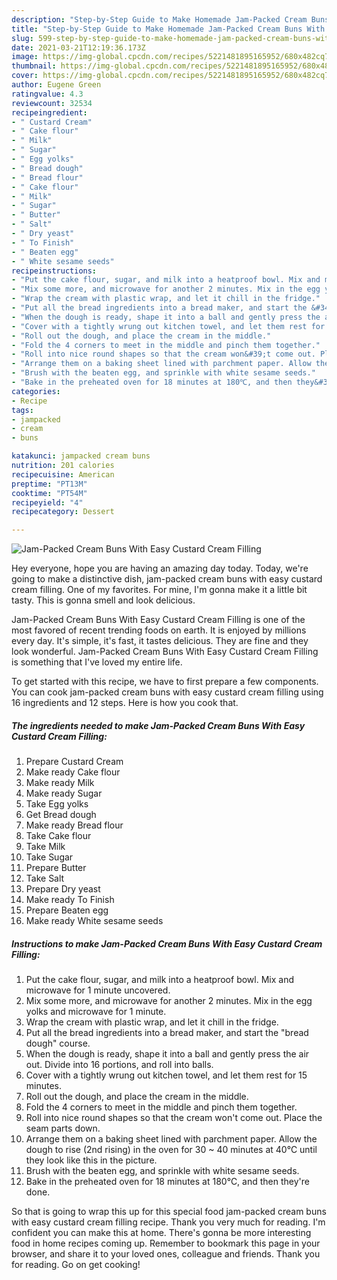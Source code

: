 ```yaml
---
description: "Step-by-Step Guide to Make Homemade Jam-Packed Cream Buns With Easy Custard Cream Filling"
title: "Step-by-Step Guide to Make Homemade Jam-Packed Cream Buns With Easy Custard Cream Filling"
slug: 599-step-by-step-guide-to-make-homemade-jam-packed-cream-buns-with-easy-custard-cream-filling
date: 2021-03-21T12:19:36.173Z
image: https://img-global.cpcdn.com/recipes/5221481895165952/680x482cq70/jam-packed-cream-buns-with-easy-custard-cream-filling-recipe-main-photo.jpg
thumbnail: https://img-global.cpcdn.com/recipes/5221481895165952/680x482cq70/jam-packed-cream-buns-with-easy-custard-cream-filling-recipe-main-photo.jpg
cover: https://img-global.cpcdn.com/recipes/5221481895165952/680x482cq70/jam-packed-cream-buns-with-easy-custard-cream-filling-recipe-main-photo.jpg
author: Eugene Green
ratingvalue: 4.3
reviewcount: 32534
recipeingredient:
- " Custard Cream"
- " Cake flour"
- " Milk"
- " Sugar"
- " Egg yolks"
- " Bread dough"
- " Bread flour"
- " Cake flour"
- " Milk"
- " Sugar"
- " Butter"
- " Salt"
- " Dry yeast"
- " To Finish"
- " Beaten egg"
- " White sesame seeds"
recipeinstructions:
- "Put the cake flour, sugar, and milk into a heatproof bowl. Mix and microwave for 1 minute uncovered."
- "Mix some more, and microwave for another 2 minutes. Mix in the egg yolks and microwave for 1 minute."
- "Wrap the cream with plastic wrap, and let it chill in the fridge."
- "Put all the bread ingredients into a bread maker, and start the &#34;bread dough&#34; course."
- "When the dough is ready, shape it into a ball and gently press the air out. Divide into 16 portions, and roll into balls."
- "Cover with a tightly wrung out kitchen towel, and let them rest for 15 minutes."
- "Roll out the dough, and place the cream in the middle."
- "Fold the 4 corners to meet in the middle and pinch them together."
- "Roll into nice round shapes so that the cream won&#39;t come out. Place the seam parts down."
- "Arrange them on a baking sheet lined with parchment paper. Allow the dough to rise (2nd rising) in the oven for 30 ~ 40 minutes at 40℃ until they look like this in the picture."
- "Brush with the beaten egg, and sprinkle with white sesame seeds."
- "Bake in the preheated oven for 18 minutes at 180℃, and then they&#39;re done."
categories:
- Recipe
tags:
- jampacked
- cream
- buns

katakunci: jampacked cream buns 
nutrition: 201 calories
recipecuisine: American
preptime: "PT13M"
cooktime: "PT54M"
recipeyield: "4"
recipecategory: Dessert

---
```



![Jam-Packed Cream Buns With Easy Custard Cream Filling](https://img-global.cpcdn.com/recipes/5221481895165952/680x482cq70/jam-packed-cream-buns-with-easy-custard-cream-filling-recipe-main-photo.jpg)

Hey everyone, hope you are having an amazing day today. Today, we're going to make a distinctive dish, jam-packed cream buns with easy custard cream filling. One of my favorites. For mine, I'm gonna make it a little bit tasty. This is gonna smell and look delicious.

Jam-Packed Cream Buns With Easy Custard Cream Filling is one of the most favored of recent trending foods on earth. It is enjoyed by millions every day. It's simple, it's fast, it tastes delicious. They are fine and they look wonderful. Jam-Packed Cream Buns With Easy Custard Cream Filling is something that I've loved my entire life.




To get started with this recipe, we have to first prepare a few components. You can cook jam-packed cream buns with easy custard cream filling using 16 ingredients and 12 steps. Here is how you cook that.

<!--inarticleads1-->

##### The ingredients needed to make Jam-Packed Cream Buns With Easy Custard Cream Filling:

1. Prepare  Custard Cream
1. Make ready  Cake flour
1. Make ready  Milk
1. Make ready  Sugar
1. Take  Egg yolks
1. Get  Bread dough
1. Make ready  Bread flour
1. Take  Cake flour
1. Take  Milk
1. Take  Sugar
1. Prepare  Butter
1. Take  Salt
1. Prepare  Dry yeast
1. Make ready  To Finish
1. Prepare  Beaten egg
1. Make ready  White sesame seeds




<!--inarticleads2-->

##### Instructions to make Jam-Packed Cream Buns With Easy Custard Cream Filling:

1. Put the cake flour, sugar, and milk into a heatproof bowl. Mix and microwave for 1 minute uncovered.
1. Mix some more, and microwave for another 2 minutes. Mix in the egg yolks and microwave for 1 minute.
1. Wrap the cream with plastic wrap, and let it chill in the fridge.
1. Put all the bread ingredients into a bread maker, and start the &#34;bread dough&#34; course.
1. When the dough is ready, shape it into a ball and gently press the air out. Divide into 16 portions, and roll into balls.
1. Cover with a tightly wrung out kitchen towel, and let them rest for 15 minutes.
1. Roll out the dough, and place the cream in the middle.
1. Fold the 4 corners to meet in the middle and pinch them together.
1. Roll into nice round shapes so that the cream won&#39;t come out. Place the seam parts down.
1. Arrange them on a baking sheet lined with parchment paper. Allow the dough to rise (2nd rising) in the oven for 30 ~ 40 minutes at 40℃ until they look like this in the picture.
1. Brush with the beaten egg, and sprinkle with white sesame seeds.
1. Bake in the preheated oven for 18 minutes at 180℃, and then they&#39;re done.




So that is going to wrap this up for this special food jam-packed cream buns with easy custard cream filling recipe. Thank you very much for reading. I'm confident you can make this at home. There's gonna be more interesting food in home recipes coming up. Remember to bookmark this page in your browser, and share it to your loved ones, colleague and friends. Thank you for reading. Go on get cooking!
